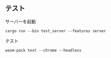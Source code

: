 ## テスト
サーバーを起動
```
cargo run --bin test_server --features server
```

テスト
```
wasm-pack test --chrome --headless
```